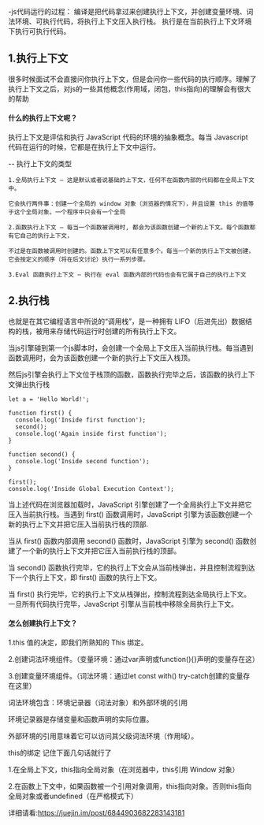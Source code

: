 -js代码运行的过程：
编译是把代码拿过来创建执行上下文，并创建变量环境、词法环境、可执行代码，将执行上下文压入执行栈。
执行是在当前执行上下文环境下执行可执行代码。
## 1.执行上下文
很多时候面试不会直接问你执行上下文，但是会问你一些代码的执行顺序。理解了执行上下文之后，对js的一些其他概念(作用域，闭包，this指向)的理解会有很大的帮助

#### 什么的执行上下文呢？
执行上下文是评估和执行 JavaScript 代码的环境的抽象概念。每当 Javascript 代码在运行的时候，它都是在执行上下文中运行。

-- 执行上下文的类型
```
1.全局执行上下文 — 这是默认或者说基础的上下文，任何不在函数内部的代码都在全局上下文中。

它会执行两件事：创建一个全局的 window 对象（浏览器的情况下），并且设置 this 的值等于这个全局对象。一个程序中只会有一个全局

2.函数执行上下文 — 每当一个函数被调用时, 都会为该函数创建一个新的上下文。每个函数都有它自己的执行上下文，

不过是在函数被调用时创建的。函数上下文可以有任意多个。每当一个新的执行上下文被创建，它会按定义的顺序（将在后文讨论）执行一系列步骤。

3.Eval 函数执行上下文 — 执行在 eval 函数内部的代码也会有它属于自己的执行上下文
```
## 2.执行栈
也就是在其它编程语言中所说的“调用栈”，是一种拥有 LIFO（后进先出）数据结构的栈，被用来存储代码运行时创建的所有执行上下文。

当js引擎碰到第一个js脚本时，会创建一个全局上下文压入当前执行栈。每当遇到函数调用时，会为该函数创建一个新的执行上下文压入栈顶。

然后js引擎会执行上下文位于栈顶的函数，函数执行完毕之后，该函数的执行上下文弹出执行栈

```
let a = 'Hello World!';

function first() {
  console.log('Inside first function');
  second();
  console.log('Again inside first function');
}

function second() {
  console.log('Inside second function');
}

first();
console.log('Inside Global Execution Context');
```
当上述代码在浏览器加载时，JavaScript 引擎创建了一个全局执行上下文并把它压入当前执行栈。当遇到 first() 函数调用时，JavaScript 引擎为该函数创建一个新的执行上下文并把它压入当前执行栈的顶部.

当从 first() 函数内部调用 second() 函数时，JavaScript 引擎为 second() 函数创建了一个新的执行上下文并把它压入当前执行栈的顶部。

当 second() 函数执行完毕，它的执行上下文会从当前栈弹出，并且控制流程到达下一个执行上下文，即 first() 函数的执行上下文。

当 first() 执行完毕，它的执行上下文从栈弹出，控制流程到达全局执行上下文。一旦所有代码执行完毕，JavaScript 引擎从当前栈中移除全局执行上下文。

#### 怎么创建执行上下文？
1.this 值的决定，即我们所熟知的 This 绑定。

2.创建词法环境组件。（变量环境：通过var声明或function(){}声明的变量存在这）

3.创建变量环境组件。（词法环境：通过let const with() try-catch创建的变量存在这里）

词法环境包含：环境记录器（词法对象）和外部环境的引用

环境记录器是存储变量和函数声明的实际位置。

外部环境的引用意味着它可以访问其父级词法环境（作用域）。

this的绑定
记住下面几句话就行了

1.在全局上下文，this指向全局对象（在浏览器中，this引用 Window 对象）

2.在函数上下文中，如果函数被一个引用对象调用，this指向对象。否则this指向全局对象或者undefined（在严格模式下）

详细请看:https://juejin.im/post/6844903682283143181
